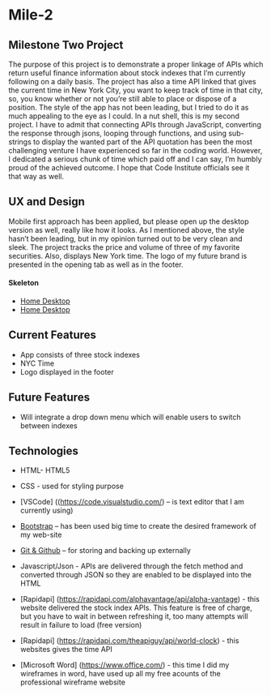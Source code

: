 # Mile-2 

## Milestone Two Project
The purpose of this project is to demonstrate a proper linkage of APIs which return useful finance information about stock indexes that I’m currently following on a daily basis. 
The project has also a time API linked that gives the current time in New York City, you want to keep track of time in that city, so, you know whether or not you’re still able to place or dispose of a position. The style of the app has not been leading, but I tried to do it as much appealing to the eye as I could. 
In a nut shell, this is my second project. I have to admit that connecting APIs through JavaScript, converting the response through jsons, looping through functions, and using sub-strings to display the wanted part of the API quotation has been the most challenging venture I have experienced so far in the coding world.
 However, I dedicated a serious chunk of time which paid off and I can say, I’m humbly proud of the achieved outcome. I hope that Code Institute officials see it that way as well.

## UX and Design
Mobile first approach has been applied, but please open up the desktop version as well, really like how it looks. As I mentioned above, the style hasn’t been leading, but in my opinion turned out to be very clean and sleek. 
The project tracks the price and volume of three of my favorite securities. Also, displays New York time. The logo of my future brand is presented in the opening tab as well as in the footer.

#### Skeleton
* [Home Desktop](https://github.com/Web-Cookie/Mile-2/blob/master/assets/wireframe/Mile-2%20Desktop.PNG)
* [Home Desktop](https://github.com/Web-Cookie/Mile-2/blob/master/assets/wireframe/Mile-2%20Mobile.PNG)

## Current Features
* App consists of three stock indexes 
* NYC Time
* Logo displayed in the footer

## Future Features
* Will integrate a drop down menu which will enable users to switch between indexes 


## Technologies

* HTML- HTML5

* CSS - used for styling purpose 

* [VSCode] ((https://code.visualstudio.com/) – is text editor that I am currently using)

*	[Bootstrap](https://getbootstrap.com/) – has been used big time to create the desired framework of my web-site

*	[Git & Github](https://github.com/) – for storing and backing up externally 

*	Javascript/Json - APIs are delivered through the fetch method and converted through JSON so they are enabled to be displayed into the HTML 

* [Rapidapi] (https://rapidapi.com/alphavantage/api/alpha-vantage) - this website delivered the stock index APIs. This feature is free of charge, but you have to wait in between refreshing it, too many attempts will result in failure to load (free version)

* [Rapidapi] (https://rapidapi.com/theapiguy/api/world-clock) - this websites gives the time API

* [Microsoft Word] (https://www.office.com/) - this time I did my wireframes in word, have used up all my free acounts of the professional wireframe website 




